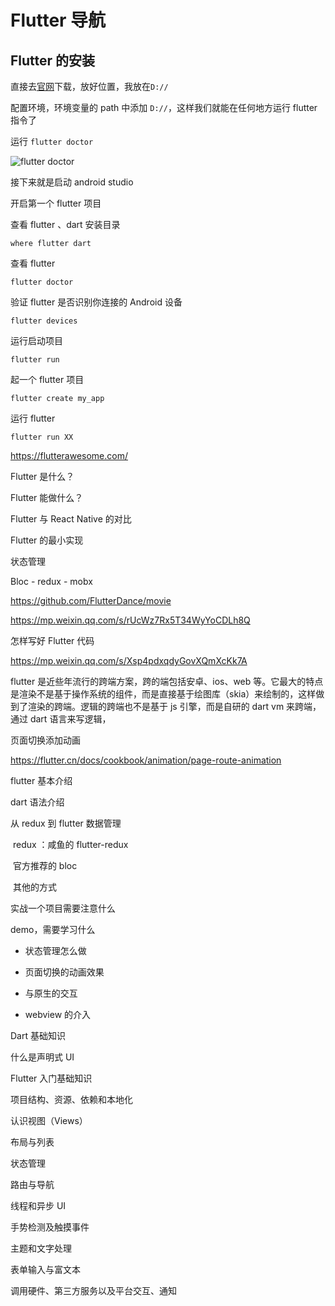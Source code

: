 # Flutter 导航

## Flutter 的安装

直接去[官网](https://flutter.cn/docs/get-started/install/windows)下载，放好位置，我放在`D://`

配置环境，环境变量的 path 中添加 `D://`，这样我们就能在任何地方运行 flutter 指令了

运行 `flutter doctor`

![flutter doctor](https://i.loli.net/2021/09/29/a9ONX47sbPUVTz5.png)

接下来就是启动 android studio

开启第一个 flutter 项目

查看 flutter 、dart 安装目录

```shell
where flutter dart
```

查看 flutter

```shell
flutter doctor
```

验证 flutter 是否识别你连接的 Android 设备

```shell
flutter devices
```

运行启动项目

```shell
flutter run
```

起一个 flutter 项目

```shell
flutter create my_app
```

运行 flutter

```shell
flutter run XX
```

https://flutterawesome.com/

Flutter 是什么？

Flutter 能做什么？

Flutter 与 React Native 的对比

Flutter 的最小实现

状态管理

Bloc - redux - mobx

https://github.com/FlutterDance/movie

https://mp.weixin.qq.com/s/rUcWz7Rx5T34WyYoCDLh8Q

怎样写好 Flutter 代码

https://mp.weixin.qq.com/s/Xsp4pdxqdyGovXQmXcKk7A

flutter 是近些年流行的跨端方案，跨的端包括安卓、ios、web 等。它最大的特点是渲染不是基于操作系统的组件，而是直接基于绘图库（skia）来绘制的，这样做到了渲染的跨端。逻辑的跨端也不是基于 js 引擎，而是自研的 dart vm 来跨端，通过 dart 语言来写逻辑，

页面切换添加动画

https://flutter.cn/docs/cookbook/animation/page-route-animation

flutter 基本介绍

dart 语法介绍

从 redux 到 flutter 数据管理

​ redux ：咸鱼的 flutter-redux

​ 官方推荐的 bloc

​ 其他的方式

实战一个项目需要注意什么

demo，需要学习什么

-   状态管理怎么做

-   页面切换的动画效果

-   与原生的交互

-   webview 的介入

Dart 基础知识

什么是声明式 UI

Flutter 入门基础知识

项目结构、资源、依赖和本地化

认识视图（Views）

布局与列表

状态管理

路由与导航

线程和异步 UI

手势检测及触摸事件

主题和文字处理

表单输入与富文本

调用硬件、第三方服务以及平台交互、通知
